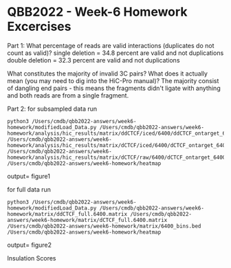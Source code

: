  # QBB2022 - Week-6 Homework Excercises
 
Part 1:
What percentage of reads are valid interactions (duplicates do not count as valid)? 
single deletion = 34.8 percent are valid and not duplications 
double deletion = 32.3 percent are valid and not duplications

What constitutes the majority of invalid 3C pairs? What does it actually mean (you may need to dig into the HiC-Pro manual)? 
The majority consist of dangling end pairs - this means the fragments didn't ligate with anything and both reads are from a single fragment.

Part 2:
for subsampled data run
```
python3 /Users/cmdb/qbb2022-answers/week6-homework/modifiedLoad_Data.py /Users/cmdb/qbb2022-answers/week6-homework/analysis/hic_results/matrix/ddCTCF/iced/6400/ddCTCF_ontarget_6400_iced.matrix /Users/cmdb/qbb2022-answers/week6-homework/analysis/hic_results/matrix/dCTCF/iced/6400/dCTCF_ontarget_6400_iced.matrix /Users/cmdb/qbb2022-answers/week6-homework/analysis/hic_results/matrix/dCTCF/raw/6400/dCTCF_ontarget_6400_abs.bed /Users/cmdb/qbb2022-answers/week6-homework/heatmap
```
output= figure1


for full data run
```
python3 /Users/cmdb/qbb2022-answers/week6-homework/modifiedLoad_Data.py /Users/cmdb/qbb2022-answers/week6-homework/matrix/ddCTCF_full.6400.matrix /Users/cmdb/qbb2022-answers/week6-homework/matrix/dCTCF_full.6400.matrix /Users/cmdb/qbb2022-answers/week6-homework/matrix/6400_bins.bed /Users/cmdb/qbb2022-answers/week6-homework/heatmap
```

output= figure2

Insulation Scores

